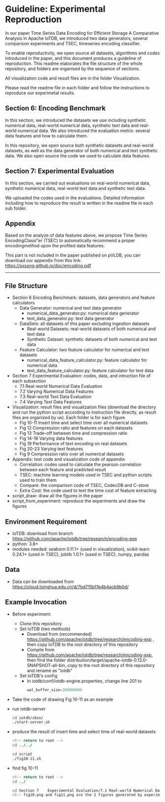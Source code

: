 # Guideline: Experimental Reproduction
In our paper Time Series Data Encoding for Efficient Storage A Comparative Analysis in Apache IoTDB, we introduced two data generators, several comparison experiments and TSEC, timeseries encoding classifier. 

To enable reproductivity, we open source all datasets, algorithms and codes introduced in the paper, and this document produces a guideline of reproduction. This readme elaborates the file structure of the whole repository, and folders are organised by the sequence of sections.

All visualization code and result files are in the folder Visualization.

Please read the readme file in each folder and follow the instructions to reproduce our experimetal results.

## Section 6: Encoding Benchmark
In this section, we introduced the datasets we use including synthetic numerical data, real-world numerical data, synthetic text data and real-world numerical data. We also introduced the evaluation metrix: several data features and how to calculate them. 

In this repository, we open source both synthetic datasets and real-world datasets, as well as the data generator of both numerical and text synthetic data. We also open source the code we used to calculate data features.

## Section 7: Experimental Evaluation
In this section, we carried out evaluations on real-world numerical data, synthetic numerical data, real-world text data and synthetic text data. 

We uploaded the codes used in the evaluations. Detailed information including how to reproduce the result is written in the readme file in each sub folder.

## Appendix
Based on the analyze of data features above, we propose Time Series EncodingClassi"er (TSEC) to automatically recommend a proper encodingmethod upon the profiled data features.

This part is not included in the paper published on pVLDB, you can download our appendix from this link: https://sxsong.github.io/doc/encoding.pdf

---

## File Structure
+ Section 6    Encoding Benchmark: datasets, data generators and feature calculators
  + Data Generator: numerical and text data generator
    + numerical_data_generator.py: numerical data generator
    + text_data_generator.py: text data generator
  + DataSets: all datasets of this paper excluding ingestion datasets
    + Real-world Datasets: real-world datasets of both numerical and text data
    + Synthetic Dataset: synthetic datasets of both numerical and text data
  + Feature Calculator: two feature calculator for numerical and text datasets
    + numerical_data_feature_calculator.py: feature calculator for numerical data
    + text_data_feature_calculator.py: feature calculator for text data
+ Section 7    Experimental Evaluation: codes, data, and intruction file of each subsection
  + 7.1 Real-world Numerical Data Evaluation
  + 7.2 Varying Numerical Data Features 
  + 7.3 Real-world Text Data Evaluation 
  + 7.4 Varying Text Data Features 
+ Visualization: result files and visualization files (download the directory and run the python script according to instruction file directly, as result files are organized by us). Each folder is for each figure.
  + Fig 10-11 Insert time and select time over all numerical datasets
  + Fig 12 Compression ratio and features on each datasets 
  + Fig 13 Trade-off between time and compression ratio 
  + Fig 14-18 Varying data features 
  + Fig 19 Performance of text encoding on real datasets 
  + Fig 20-23 Varying text features 
  + Fig 9 Compression ratio over all numerical datasets 
+ Appendix: test code and visualization code of appendix
  + Correlation: codes used to calculate the pearson correlation between each feature and predicted result
  + TSEC: machine learning models used in TSEC and python scripts used to train them
  + Compare: the comparison code of TSEC, CodecDB and C-store
  + Extra Cost: the code used to text the time cost of feature extracting
+ script_draw: draw all the figures in the paper
+ script_from_experiment: reproduce the experiments and draw the figures

## Environment Requirement
+ IoTDB: download from branch https://github.com/apache/iotdb/tree/research/encoding-exp
+ python: 3.8+
+ modules needed: seaborn 0.11.1+ (used in visualization), scikit-learn 0.24.1+ (used in TSEC), joblib 1.0.1+ (used in TSEC), numpy, pandas

## Data

- Data can be downloaded from https://cloud.tsinghua.edu.cn/d/7bd715b11b4b4acb8b0d/

## Example Invocation

- Before experiment:
  - Clone this repository
  - Set IoTDB (two methods)
    - Download from (recommended) https://github.com/apache/iotdb/tree/research/encoding-exp , then copy IoTDB to the root directory of this repository
    - Compile from https://github.com/apache/iotdb/tree/research/encoding-exp, then find the folder distribution/target/apache-iotdb-0.13.0-SNAPSHOT-all-bin, copy to the root directory of this repository and rename as "iotdb"
  - Set IoTDB's config
    - In iotdb/conf/iotdb-engine.properties, change line 201 to 
      ```py
      wal_buffer_size=200000000
      ```

- Take the code of drawing Fig 10-11 as an example

- run iotdb-server

  ```bash
  cd iotdb/sbin/
  ./start-server.sh
  ```

- produce the result of insert time and select time of real-world datasets

  ```bash
  <!-- return to root -->
  cd ../../

  cd script
  ./fig10-11.sh
  ```

- find fig 10-11
  ```bash
  <!-- return to root -->
  cd ../
  
  cd Section 7    Experimental Evaluation/7.1 Real-world Numerical Data Evaluation
  <!-- fig10.png and fig11.png are the 2 figures generated by experiment -->
  ```



